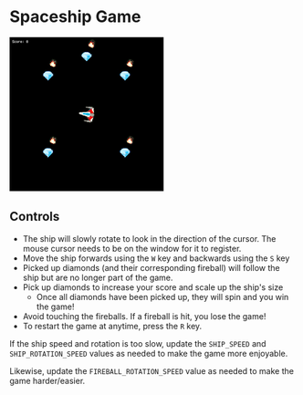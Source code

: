 # Spaceship Game
![Spaceship Game](../media/spaceship.gif)


## Controls

- The ship will slowly rotate to look in the direction of the cursor. The mouse cursor needs to be on the window for it to register.
- Move the ship forwards using the `W` key and backwards using the `S` key
- Picked up diamonds (and their corresponding fireball) will follow the ship but are no longer part of the game.
- Pick up diamonds to increase your score and scale up the ship's size
    - Once all diamonds have been picked up, they will spin and you win the game!
- Avoid touching the fireballs. If a fireball is hit, you lose the game!
- To restart the game at anytime, press the `R` key.

If the ship speed and rotation is too slow, update the `SHIP_SPEED` and `SHIP_ROTATION_SPEED` values as needed to make the game more enjoyable.

Likewise, update the `FIREBALL_ROTATION_SPEED` value as needed to make the game harder/easier.
